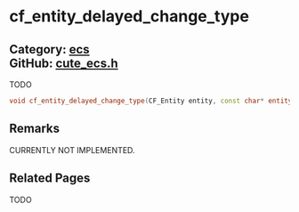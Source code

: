 [](../header.md ':include')

# cf_entity_delayed_change_type

Category: [ecs](/api_reference?id=ecs)  
GitHub: [cute_ecs.h](https://github.com/RandyGaul/cute_framework/blob/master/include/cute_ecs.h)  
---

TODO

```cpp
void cf_entity_delayed_change_type(CF_Entity entity, const char* entity_type);
```

## Remarks

CURRENTLY NOT IMPLEMENTED.

## Related Pages

TODO  
